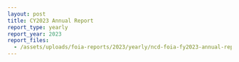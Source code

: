 ```yaml
---
layout: post
title: CY2023 Annual Report
report_type: yearly
report_year: 2023
report_files:
  - /assets/uploads/foia-reports/2023/yearly/ncd-foia-fy2023-annual-report.pdf
---
```

